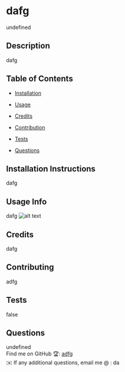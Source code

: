 # dafg
undefined

## Description
dafg

## Table of Contents  
* [Installation](#installation)
* [Usage](#usage)
* [Credits](#credits)

* [Contribution](#contribution)
* [Tests](#tests)
* [Questions](#questions)

## Installation Instructions
dafg

## Usage Info
dafg
![alt text](assets/images/screenshot.png)

## Credits
dafg 



## Contributing
adfg

## Tests
false

## Questions
undefined
  <br />
  Find me on GitHub 🏆: [adfg](https://github.com/adfg)
  <br />
  ✉️ If any additional questions, email me @ : da
